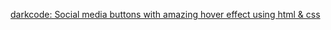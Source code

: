 ﻿[darkcode: Social media buttons with amazing hover effect using html & css](https://www.darkcode.info/2020/03/social-media-buttons-with-amazing-hover.html)